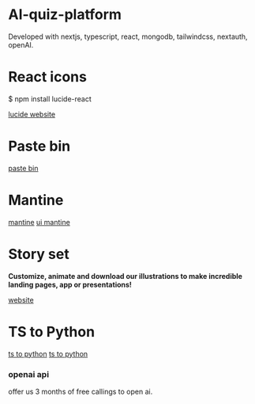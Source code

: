 # AI-quiz-platform
Developed with nextjs, typescript, react, mongodb, tailwindcss, nextauth, openAI.

# React icons
$ npm install lucide-react

[lucide website](https://lucide.dev/icons/)

#  Paste bin
[paste bin](https://pastebin.com/)

# Mantine
[mantine](https://mantine.dev/)
[ui mantine](https://ui.mantine.dev/)

# Story set

**Customize, animate and download our illustrations to make incredible landing pages, app or presentations!**

[website](https://storyset.com/)

# TS to Python

[ts to python](https://ts2py.dev/)
[ts to python](https://www.docuwriter.ai/typescript-to-python-code-converter)

### openai api
offer us 3 months of free callings to open ai.
